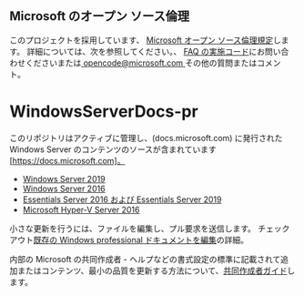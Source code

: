 ## <a name="microsoft-open-source-code-of-conduct"></a>Microsoft のオープン ソース倫理

このプロジェクトを採用しています、 [Microsoft オープン ソース倫理規定](https://opensource.microsoft.com/codeofconduct/)します。
詳細については、次を参照してください。、 [FAQ の実施コード](https://opensource.microsoft.com/codeofconduct/faq/)にお問い合わせくださいまたは[ opencode@microsoft.com ](mailto:opencode@microsoft.com)その他の質問またはコメント。

# <a name="windowsserverdocs-pr"></a>WindowsServerDocs-pr

このリポジトリはアクティブに管理し、(docs.microsoft.com) に発行された Windows Server のコンテンツのソースが含まれています [https://docs.microsoft.com]。

- [Windows Server 2019](https://docs.microsoft.com/en-us/windows-server/get-started-19/get-started-19)
- [Windows Server 2016](https://docs.microsoft.com/en-us/windows-server/get-started/server-basics)
- [Essentials Server 2016 および Essentials Server 2019](https://docs.microsoft.com/en-us/windows-server-essentials/get-started/get-started)
- [Microsoft Hyper-V Server 2016](https://docs.microsoft.com/en-us/windows-server/get-started/server-basics)


小さな更新を行うには、ファイルを編集し、プル要求を送信します。 チェック アウト[既存の Windows professional ドキュメントを編集](https://docs.microsoft.com/en-us/windows/whats-new/contribute-to-a-topic)の詳細。

内部の Microsoft の共同作成者 - ヘルプなどの書式設定の標準に記載されて追加またはコンテンツ、最小の品質を更新する方法について、[共同作成者ガイド](https://aka.ms/windowsauthoring)します。


